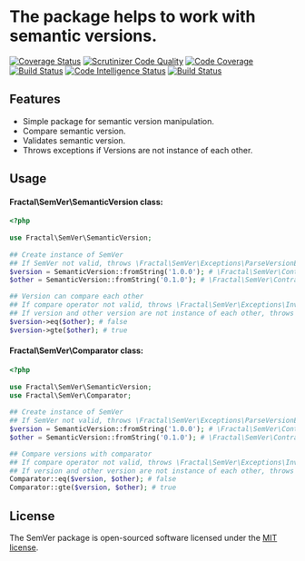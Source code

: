 # The package helps to work with semantic versions.

[![Coverage Status](https://coveralls.io/repos/github/fractalzombie/semver/badge.svg?branch=master)](https://coveralls.io/github/fractalzombie/semver?branch=master)
[![Scrutinizer Code Quality](https://scrutinizer-ci.com/g/fractalzombie/semver/badges/quality-score.png?b=master)](https://scrutinizer-ci.com/g/fractalzombie/semver/?branch=master)
[![Code Coverage](https://scrutinizer-ci.com/g/fractalzombie/semver/badges/coverage.png?b=master)](https://scrutinizer-ci.com/g/fractalzombie/semver/?branch=master)
[![Build Status](https://scrutinizer-ci.com/g/fractalzombie/semver/badges/build.png?b=master)](https://scrutinizer-ci.com/g/fractalzombie/semver/build-status/master)
[![Code Intelligence Status](https://scrutinizer-ci.com/g/fractalzombie/semver/badges/code-intelligence.svg?b=master)](https://scrutinizer-ci.com/code-intelligence)
[![Build Status](https://travis-ci.org/fractalzombie/semver.svg?branch=master)](https://travis-ci.org/fractalzombie/semver)

## Features

* Simple package for semantic version manipulation.
* Compare semantic version.
* Validates semantic version.
* Throws exceptions if Versions are not instance of each other.

## Usage

#### Fractal\SemVer\SemanticVersion class:
```php
<?php
    
use Fractal\SemVer\SemanticVersion;
    
## Create instance of SemVer
## If SemVer not valid, throws \Fractal\SemVer\Exceptions\ParseVersionException
$version = SemanticVersion::fromString('1.0.0'); # \Fractal\SemVer\Contracts\VersionInterface
$other = SemanticVersion::fromString('0.1.0'); # \Fractal\SemVer\Contracts\VersionInterface

## Version can compare each other
## If compare operator not valid, throws \Fractal\SemVer\Exceptions\InvalidOperatorException
## If version and other version are not instance of each other, throws \Fractal\SemVer\Exceptions\VersionClassNotEqualException
$version->eq($other); # false
$version->gte($other); # true
```

#### Fractal\SemVer\Comparator class:
```php
<?php
    
use Fractal\SemVer\SemanticVersion;
use Fractal\SemVer\Comparator;
    
## Create instance of SemVer
## If SemVer not valid, throws \Fractal\SemVer\Exceptions\ParseVersionException
$version = SemanticVersion::fromString('1.0.0'); # \Fractal\SemVer\Contracts\VersionInterface
$other = SemanticVersion::fromString('0.1.0'); # \Fractal\SemVer\Contracts\VersionInterface

## Compare versions with comparator
## If compare operator not valid, throws \Fractal\SemVer\Exceptions\InvalidOperatorException
## If version and other version are not instance of each other, throws \Fractal\SemVer\Exceptions\VersionClassNotEqualException
Comparator::eq($version, $other); # false
Comparator::gte($version, $other); # true
```

## License

The SemVer package is open-sourced software licensed under the [MIT license](http://opensource.org/licenses/MIT).
